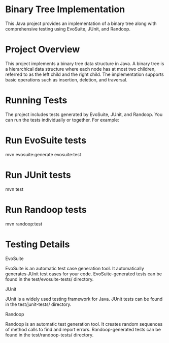 # Binary Tree Implementation

This Java project provides an implementation of a binary tree along with comprehensive testing using EvoSuite, JUnit, and Randoop.

# Project Overview

This project implements a binary tree data structure in Java. A binary tree is a hierarchical data structure where each node has at most two children, referred to as the left child and the right child. The implementation supports basic operations such as insertion, deletion, and traversal.

# Running Tests

The project includes tests generated by EvoSuite, JUnit, and Randoop. You can run the tests individually or together. For example:

# Run EvoSuite tests
mvn evosuite:generate evosuite:test

# Run JUnit tests
mvn test

# Run Randoop tests
mvn randoop:test

# Testing Details

EvoSuite

EvoSuite is an automatic test case generation tool. It automatically generates JUnit test cases for your code. EvoSuite-generated tests can be found in the test/evosuite-tests/ directory.

JUnit

JUnit is a widely used testing framework for Java. JUnit tests can be found in the test/junit-tests/ directory.

Randoop

Randoop is an automatic test generation tool. It creates random sequences of method calls to find and report errors. Randoop-generated tests can be found in the test/randoop-tests/ directory.
